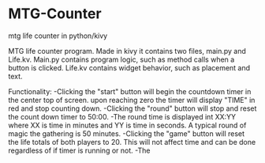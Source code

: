 # MTG-Counter
mtg life counter in python/kivy

MTG life counter program.
Made in kivy it contains two files, main.py and Life.kv.
Main.py contains program logic, such as method calls when a button is clicked.
Life.kv contains widget behavior, such as placement and text.

Functionality:
-Clicking the "start" button will begin the countdown timer in the center top of screen. 
upon reaching zero the timer will display "TIME" in red and stop counting down.
-Clicking the "round" button will stop and reset the count down timer to 50:00.
-The round time is displayed int XX:YY where XX is time in minutes and YY is time in seconds.
A typical round of magic the gathering is 50 minutes.
-Clicking the "game" button will reset the life totals of both players to 20.
This will not affect time and can be done regardless of if timer is running or not.
-The 
